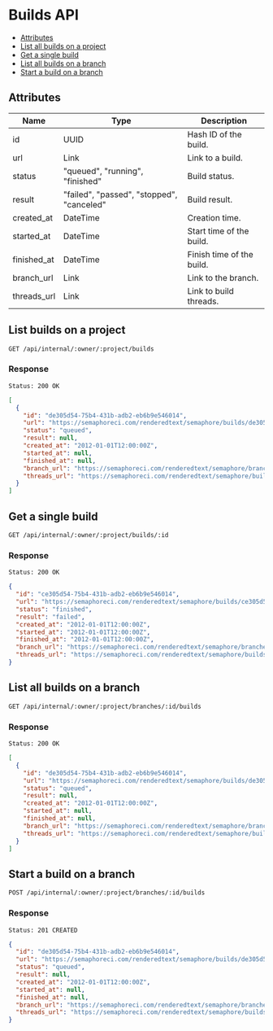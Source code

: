 # Builds API

- [Attributes](#attributes)
- [List all builds on a project](#list-builds-on-a-project)
- [Get a single build](#get-a-single-build)
- [List all builds on a branch](#list-all-builds-on-a-branch)
- [Start a build on a branch](#start-a-build-on-a-branch)

## Attributes

Name          | Type                                      | Description
------------- | ------------------------------------------|------------------------
id            | UUID                                      | Hash ID of the build.
url           | Link                                      | Link to a build.
status        | "queued", "running", "finished"           | Build status.
result        | "failed", "passed", "stopped", "canceled" | Build result.
created_at    | DateTime                                  | Creation time.
started_at    | DateTime                                  | Start time of the build.
finished_at   | DateTime                                  | Finish time of the build.
branch_url    | Link                                      | Link to the branch.
threads_url   | Link                                      | Link to build threads.

## List builds on a project

```
GET /api/internal/:owner/:project/builds
```

### Response

`Status: 200 OK`

```json
[
  {
    "id": "de305d54-75b4-431b-adb2-eb6b9e546014",
    "url": "https://semaphoreci.com/renderedtext/semaphore/builds/de305d54-75b4-431b-adb2-eb6b9e546014",
    "status": "queued",
    "result": null,
    "created_at": "2012-01-01T12:00:00Z",
    "started_at": null,
    "finished_at": null,
    "branch_url": "https://semaphoreci.com/renderedtext/semaphore/branches/9e305d54-75b4-431b-adb2-eb6b9e546014",
    "threads_url": "https://semaphoreci.com/renderedtext/semaphore/builds/de305d54-75b4-431b-adb2-eb6b9e546014/threads"
  }
]
```

## Get a single build

```
GET /api/internal/:owner/:project/builds/:id
```

### Response

`Status: 200 OK`

``` json
{
  "id": "ce305d54-75b4-431b-adb2-eb6b9e546014",
  "url": "https://semaphoreci.com/renderedtext/semaphore/builds/ce305d54-75b4-431b-adb2-eb6b9e546014",
  "status": "finished",
  "result": "failed",
  "created_at": "2012-01-01T12:00:00Z",
  "started_at": "2012-01-01T12:00:00Z",
  "finished_at": "2012-01-01T12:00:00Z",
  "branch_url": "https://semaphoreci.com/renderedtext/semaphore/branches/9e305d54-75b4-431b-adb2-eb6b9e546014",
  "threads_url": "https://semaphoreci.com/renderedtext/semaphore/builds/de305d54-75b4-431b-adb2-eb6b9e546014/threads"
}
```

## List all builds on a branch

```
GET /api/internal/:owner/:project/branches/:id/builds
```

### Response

`Status: 200 OK`

```json
[
  {
    "id": "de305d54-75b4-431b-adb2-eb6b9e546014",
    "url": "https://semaphoreci.com/renderedtext/semaphore/builds/de305d54-75b4-431b-adb2-eb6b9e546014",
    "status": "queued",
    "result": null,
    "created_at": "2012-01-01T12:00:00Z",
    "started_at": null,
    "finished_at": null,
    "branch_url": "https://semaphoreci.com/renderedtext/semaphore/branches/9e305d54-75b4-431b-adb2-eb6b9e546014",
    "threads_url": "https://semaphoreci.com/renderedtext/semaphore/builds/de305d54-75b4-431b-adb2-eb6b9e546014/threads"
  }
]
```

## Start a build on a branch

```
POST /api/internal/:owner/:project/branches/:id/builds
```

### Response

`Status: 201 CREATED`

```json
{
  "id": "de305d54-75b4-431b-adb2-eb6b9e546014",
  "url": "https://semaphoreci.com/renderedtext/semaphore/builds/de305d54-75b4-431b-adb2-eb6b9e546014",
  "status": "queued",
  "result": null,
  "created_at": "2012-01-01T12:00:00Z",
  "started_at": null,
  "finished_at": null,
  "branch_url": "https://semaphoreci.com/renderedtext/semaphore/branches/9e305d54-75b4-431b-adb2-eb6b9e546014",
  "threads_url": "https://semaphoreci.com/renderedtext/semaphore/builds/de305d54-75b4-431b-adb2-eb6b9e546014/threads"
}
```

